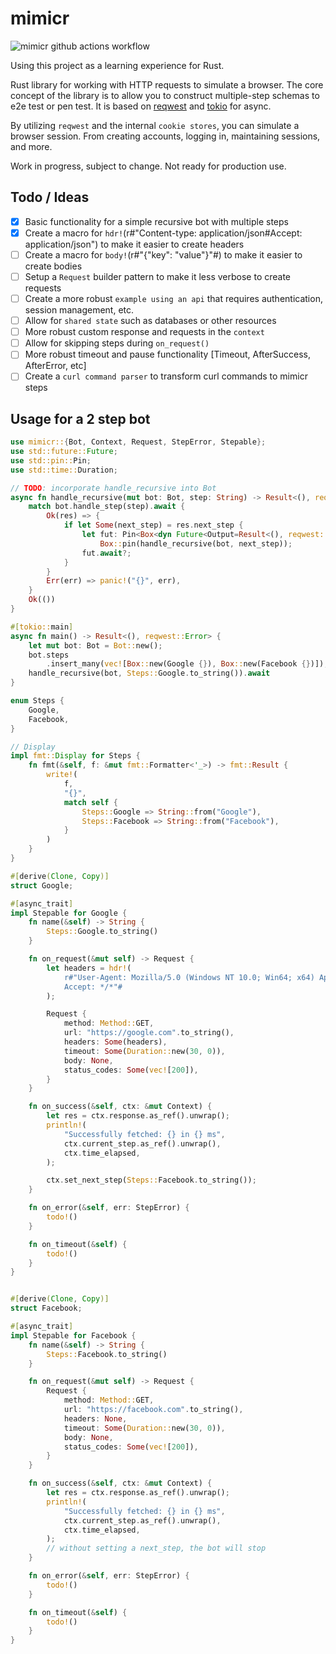 # mimicr

![mimicr github actions workflow](https://github.com/netr/mimicr/actions/workflows/mimicr.yml/badge.svg)

Using this project as a learning experience for Rust.

Rust library for working with HTTP requests to simulate a browser. The core concept of the library is to allow you to
construct multiple-step schemas to e2e test or pen test. It is based
on [reqwest](https://docs.rs/reqwest/latest/reqwest/index.html)
and [tokio](https://docs.rs/tokio/latest/tokio/index.html) for async.

By utilizing `reqwest` and the internal `cookie stores`, you can simulate a browser session. From creating accounts,
logging
in, maintaining sessions, and more.

Work in progress, subject to change. Not ready for production use.

## Todo / Ideas

- [x] Basic functionality for a simple recursive bot with multiple steps
- [x] Create a macro for `hdr!`(r#"Content-type: application/json#Accept: application/json") to make it easier to create
  headers
- [ ] Create a macro for `body!`(r#"{"key": "value"}"#) to make it easier to create bodies
- [ ] Setup a `Request` builder pattern to make it less verbose to create requests
- [ ] Create a more robust `example using an api` that requires authentication, session management, etc.
- [ ] Allow for `shared state` such as databases or other resources
- [ ] More robust custom response and requests in the `context`
- [ ] Allow for skipping steps during `on_request()`
- [ ] More robust timeout and pause functionality [Timeout, AfterSuccess, AfterError, etc]
- [ ] Create a `curl command parser` to transform curl commands to mimicr steps

## Usage for a 2 step bot

```rust
use mimicr::{Bot, Context, Request, StepError, Stepable};
use std::future::Future;
use std::pin::Pin;
use std::time::Duration;

// TODO: incorporate handle_recursive into Bot
async fn handle_recursive(mut bot: Bot, step: String) -> Result<(), reqwest::Error> {
    match bot.handle_step(step).await {
        Ok(res) => {
            if let Some(next_step) = res.next_step {
                let fut: Pin<Box<dyn Future<Output=Result<(), reqwest::Error>>>> =
                    Box::pin(handle_recursive(bot, next_step));
                fut.await?;
            }
        }
        Err(err) => panic!("{}", err),
    }
    Ok(())
}

#[tokio::main]
async fn main() -> Result<(), reqwest::Error> {
    let mut bot: Bot = Bot::new();
    bot.steps
        .insert_many(vec![Box::new(Google {}), Box::new(Facebook {})]);
    handle_recursive(bot, Steps::Google.to_string()).await
}

enum Steps {
    Google,
    Facebook,
}

// Display
impl fmt::Display for Steps {
    fn fmt(&self, f: &mut fmt::Formatter<'_>) -> fmt::Result {
        write!(
            f,
            "{}",
            match self {
                Steps::Google => String::from("Google"),
                Steps::Facebook => String::from("Facebook"),
            }
        )
    }
}

#[derive(Clone, Copy)]
struct Google;

#[async_trait]
impl Stepable for Google {
    fn name(&self) -> String {
        Steps::Google.to_string()
    }

    fn on_request(&mut self) -> Request {
        let headers = hdr!(
            r#"User-Agent: Mozilla/5.0 (Windows NT 10.0; Win64; x64) AppleWebKit/537.36 (KHTML, like Gecko) Chrome/116.0.0.0 Safari/537.36
            Accept: */*"#
        );

        Request {
            method: Method::GET,
            url: "https://google.com".to_string(),
            headers: Some(headers),
            timeout: Some(Duration::new(30, 0)),
            body: None,
            status_codes: Some(vec![200]),
        }
    }

    fn on_success(&self, ctx: &mut Context) {
        let res = ctx.response.as_ref().unwrap();
        println!(
            "Successfully fetched: {} in {} ms",
            ctx.current_step.as_ref().unwrap(),
            ctx.time_elapsed,
        );

        ctx.set_next_step(Steps::Facebook.to_string());
    }

    fn on_error(&self, err: StepError) {
        todo!()
    }

    fn on_timeout(&self) {
        todo!()
    }
}


#[derive(Clone, Copy)]
struct Facebook;

#[async_trait]
impl Stepable for Facebook {
    fn name(&self) -> String {
        Steps::Facebook.to_string()
    }

    fn on_request(&mut self) -> Request {
        Request {
            method: Method::GET,
            url: "https://facebook.com".to_string(),
            headers: None,
            timeout: Some(Duration::new(30, 0)),
            body: None,
            status_codes: Some(vec![200]),
        }
    }

    fn on_success(&self, ctx: &mut Context) {
        let res = ctx.response.as_ref().unwrap();
        println!(
            "Successfully fetched: {} in {} ms",
            ctx.current_step.as_ref().unwrap(),
            ctx.time_elapsed,
        );
        // without setting a next_step, the bot will stop
    }

    fn on_error(&self, err: StepError) {
        todo!()
    }

    fn on_timeout(&self) {
        todo!()
    }
}
```